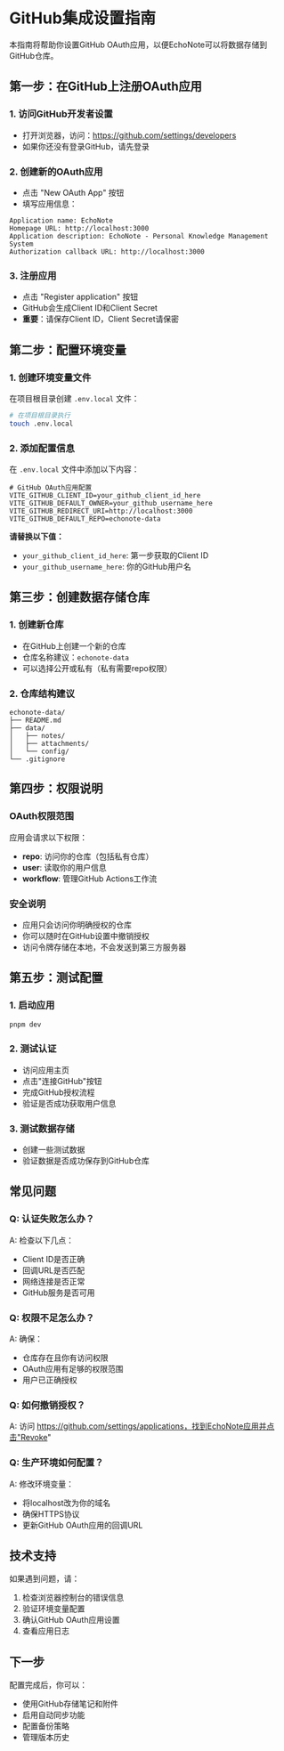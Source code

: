 # GitHub集成设置指南

本指南将帮助你设置GitHub OAuth应用，以便EchoNote可以将数据存储到GitHub仓库。

## 第一步：在GitHub上注册OAuth应用

### 1. 访问GitHub开发者设置
- 打开浏览器，访问：https://github.com/settings/developers
- 如果你还没有登录GitHub，请先登录

### 2. 创建新的OAuth应用
- 点击 "New OAuth App" 按钮
- 填写应用信息：

```
Application name: EchoNote
Homepage URL: http://localhost:3000
Application description: EchoNote - Personal Knowledge Management System
Authorization callback URL: http://localhost:3000
```

### 3. 注册应用
- 点击 "Register application" 按钮
- GitHub会生成Client ID和Client Secret
- **重要**：请保存Client ID，Client Secret请保密

## 第二步：配置环境变量

### 1. 创建环境变量文件
在项目根目录创建 `.env.local` 文件：

```bash
# 在项目根目录执行
touch .env.local
```

### 2. 添加配置信息
在 `.env.local` 文件中添加以下内容：

```env
# GitHub OAuth应用配置
VITE_GITHUB_CLIENT_ID=your_github_client_id_here
VITE_GITHUB_DEFAULT_OWNER=your_github_username_here
VITE_GITHUB_REDIRECT_URI=http://localhost:3000
VITE_GITHUB_DEFAULT_REPO=echonote-data
```

**请替换以下值：**
- `your_github_client_id_here`: 第一步获取的Client ID
- `your_github_username_here`: 你的GitHub用户名

## 第三步：创建数据存储仓库

### 1. 创建新仓库
- 在GitHub上创建一个新的仓库
- 仓库名称建议：`echonote-data`
- 可以选择公开或私有（私有需要repo权限）

### 2. 仓库结构建议
```
echonote-data/
├── README.md
├── data/
│   ├── notes/
│   ├── attachments/
│   └── config/
└── .gitignore
```

## 第四步：权限说明

### OAuth权限范围
应用会请求以下权限：

- **repo**: 访问你的仓库（包括私有仓库）
- **user**: 读取你的用户信息
- **workflow**: 管理GitHub Actions工作流

### 安全说明
- 应用只会访问你明确授权的仓库
- 你可以随时在GitHub设置中撤销授权
- 访问令牌存储在本地，不会发送到第三方服务器

## 第五步：测试配置

### 1. 启动应用
```bash
pnpm dev
```

### 2. 测试认证
- 访问应用主页
- 点击"连接GitHub"按钮
- 完成GitHub授权流程
- 验证是否成功获取用户信息

### 3. 测试数据存储
- 创建一些测试数据
- 验证数据是否成功保存到GitHub仓库

## 常见问题

### Q: 认证失败怎么办？
A: 检查以下几点：
- Client ID是否正确
- 回调URL是否匹配
- 网络连接是否正常
- GitHub服务是否可用

### Q: 权限不足怎么办？
A: 确保：
- 仓库存在且你有访问权限
- OAuth应用有足够的权限范围
- 用户已正确授权

### Q: 如何撤销授权？
A: 访问 https://github.com/settings/applications，找到EchoNote应用并点击"Revoke"

### Q: 生产环境如何配置？
A: 修改环境变量：
- 将localhost改为你的域名
- 确保HTTPS协议
- 更新GitHub OAuth应用的回调URL

## 技术支持

如果遇到问题，请：
1. 检查浏览器控制台的错误信息
2. 验证环境变量配置
3. 确认GitHub OAuth应用设置
4. 查看应用日志

## 下一步

配置完成后，你可以：
- 使用GitHub存储笔记和附件
- 启用自动同步功能
- 配置备份策略
- 管理版本历史

